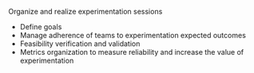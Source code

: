Organize and realize experimentation sessions
 - Define goals
 - Manage adherence of teams to experimentation expected outcomes
 - Feasibility verification and validation
 - Metrics organization to measure reliability and increase the value of experimentation